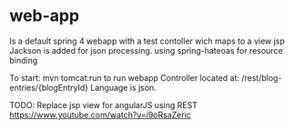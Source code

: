 # web-app
Is a default spring 4 webapp with a test contoller wich maps to a view jsp
Jackson is added for json processing.
using spring-hateoas for resource binding

To start: mvn tomcat:run to run webapp
Controller located at: /rest/blog-entries/{blogEntryId}
Language is json. 

TODO:
Replace jsp view for angularJS using REST
https://www.youtube.com/watch?v=i9oRsaZeric
